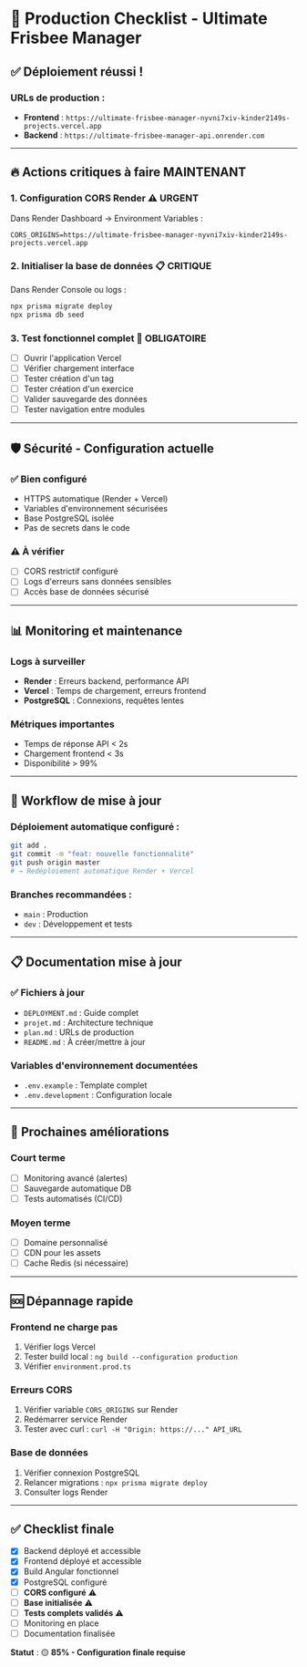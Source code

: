 # 🚀 Production Checklist - Ultimate Frisbee Manager

## ✅ **Déploiement réussi !**

### **URLs de production :**
- **Frontend** : `https://ultimate-frisbee-manager-nyvni7xiv-kinder2149s-projects.vercel.app`
- **Backend** : `https://ultimate-frisbee-manager-api.onrender.com`

---

## 🔥 **Actions critiques à faire MAINTENANT**

### **1. Configuration CORS Render** ⚠️ **URGENT**
Dans Render Dashboard → Environment Variables :
```
CORS_ORIGINS=https://ultimate-frisbee-manager-nyvni7xiv-kinder2149s-projects.vercel.app
```

### **2. Initialiser la base de données** 📋 **CRITIQUE**
Dans Render Console ou logs :
```bash
npx prisma migrate deploy
npx prisma db seed
```

### **3. Test fonctionnel complet** 🧪 **OBLIGATOIRE**
- [ ] Ouvrir l'application Vercel
- [ ] Vérifier chargement interface
- [ ] Tester création d'un tag
- [ ] Tester création d'un exercice
- [ ] Valider sauvegarde des données
- [ ] Tester navigation entre modules

---

## 🛡️ **Sécurité - Configuration actuelle**

### ✅ **Bien configuré**
- HTTPS automatique (Render + Vercel)
- Variables d'environnement sécurisées
- Base PostgreSQL isolée
- Pas de secrets dans le code

### ⚠️ **À vérifier**
- [ ] CORS restrictif configuré
- [ ] Logs d'erreurs sans données sensibles
- [ ] Accès base de données sécurisé

---

## 📊 **Monitoring et maintenance**

### **Logs à surveiller**
- **Render** : Erreurs backend, performance API
- **Vercel** : Temps de chargement, erreurs frontend
- **PostgreSQL** : Connexions, requêtes lentes

### **Métriques importantes**
- Temps de réponse API < 2s
- Chargement frontend < 3s
- Disponibilité > 99%

---

## 🔄 **Workflow de mise à jour**

### **Déploiement automatique configuré :**
```bash
git add .
git commit -m "feat: nouvelle fonctionnalité"
git push origin master
# → Redéploiement automatique Render + Vercel
```

### **Branches recommandées :**
- `main` : Production
- `dev` : Développement et tests

---

## 📋 **Documentation mise à jour**

### ✅ **Fichiers à jour**
- `DEPLOYMENT.md` : Guide complet
- `projet.md` : Architecture technique
- `plan.md` : URLs de production
- `README.md` : À créer/mettre à jour

### **Variables d'environnement documentées**
- `.env.example` : Template complet
- `.env.development` : Configuration locale

---

## 🎯 **Prochaines améliorations**

### **Court terme**
- [ ] Monitoring avancé (alertes)
- [ ] Sauvegarde automatique DB
- [ ] Tests automatisés (CI/CD)

### **Moyen terme**
- [ ] Domaine personnalisé
- [ ] CDN pour les assets
- [ ] Cache Redis (si nécessaire)

---

## 🆘 **Dépannage rapide**

### **Frontend ne charge pas**
1. Vérifier logs Vercel
2. Tester build local : `ng build --configuration production`
3. Vérifier `environment.prod.ts`

### **Erreurs CORS**
1. Vérifier variable `CORS_ORIGINS` sur Render
2. Redémarrer service Render
3. Tester avec curl : `curl -H "Origin: https://..." API_URL`

### **Base de données**
1. Vérifier connexion PostgreSQL
2. Relancer migrations : `npx prisma migrate deploy`
3. Consulter logs Render

---

## ✅ **Checklist finale**

- [x] Backend déployé et accessible
- [x] Frontend déployé et accessible
- [x] Build Angular fonctionnel
- [x] PostgreSQL configuré
- [ ] **CORS configuré** ⚠️
- [ ] **Base initialisée** ⚠️
- [ ] **Tests complets validés** ⚠️
- [ ] Monitoring en place
- [ ] Documentation finalisée

**Statut** : 🟡 **85% - Configuration finale requise**
